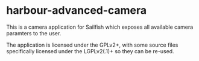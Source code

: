 # harbour-advanced-camera

This is a camera application for Sailfish which exposes all available camera paramters to the user.

The application is licensed under the GPLv2+, with some source files specifically licensed under the LGPLv2(.1)+ so they can be re-used.
